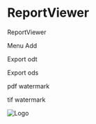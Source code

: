 # ReportViewer
ReportViewer 

Menu Add

Export odt 

Export ods 

pdf watermark

tif  watermark

![Logo](ReportViewer.)
